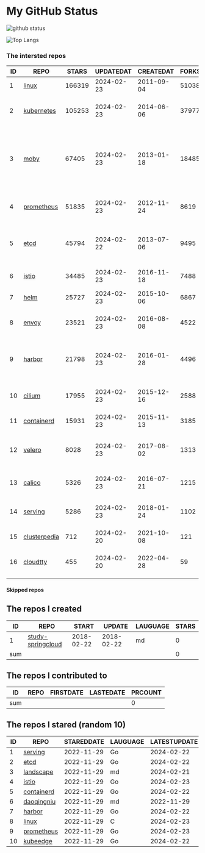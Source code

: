 # My GitHub Status

<img src="https://github-readme-stats-1.yihong0618.vercel.app/api?username=daoqingniu&show_icons=true&&&hide_title=true&count_private=true" alt="github status" />

![Top Langs](https://github-readme-stats-1.yihong0618.vercel.app/api/top-langs/?username=daoqingniu&layout=compact)

<!--START_SECTION:github_repos-->
### The intersted repos
| ID |                              REPO                               | STARS  | UPDATEDAT  | CREATEDAT  | FORKSCOUNT |                                                DESCRIPTIONS                                                |
|----|-----------------------------------------------------------------|--------|------------|------------|------------|------------------------------------------------------------------------------------------------------------|
|  1 | [linux](https://github.com/torvalds/linux)                      | 166319 | 2024-02-23 | 2011-09-04 |      51038 | Linux kernel source tree                                                                                   |
|  2 | [kubernetes](https://github.com/kubernetes/kubernetes)          | 105253 | 2024-02-23 | 2014-06-06 |      37977 | Production-Grade Container Scheduling and Management                                                       |
|  3 | [moby](https://github.com/moby/moby)                            |  67405 | 2024-02-23 | 2013-01-18 |      18485 | The Moby Project - a collaborative project for the container ecosystem to assemble container-based systems |
|  4 | [prometheus](https://github.com/prometheus/prometheus)          |  51835 | 2024-02-23 | 2012-11-24 |       8619 | The Prometheus monitoring system and time series database.                                                 |
|  5 | [etcd](https://github.com/etcd-io/etcd)                         |  45794 | 2024-02-22 | 2013-07-06 |       9495 | Distributed reliable key-value store for the most critical data of a distributed system                    |
|  6 | [istio](https://github.com/istio/istio)                         |  34485 | 2024-02-23 | 2016-11-18 |       7488 | Connect, secure, control, and observe services.                                                            |
|  7 | [helm](https://github.com/helm/helm)                            |  25727 | 2024-02-23 | 2015-10-06 |       6867 | The Kubernetes Package Manager                                                                             |
|  8 | [envoy](https://github.com/envoyproxy/envoy)                    |  23521 | 2024-02-23 | 2016-08-08 |       4522 | Cloud-native high-performance edge/middle/service proxy                                                    |
|  9 | [harbor](https://github.com/goharbor/harbor)                    |  21798 | 2024-02-23 | 2016-01-28 |       4496 | An open source trusted cloud native registry project that stores, signs, and scans content.                |
| 10 | [cilium](https://github.com/cilium/cilium)                      |  17955 | 2024-02-23 | 2015-12-16 |       2588 | eBPF-based Networking, Security, and Observability                                                         |
| 11 | [containerd](https://github.com/containerd/containerd)          |  15931 | 2024-02-23 | 2015-11-13 |       3185 | An open and reliable container runtime                                                                     |
| 12 | [velero](https://github.com/vmware-tanzu/velero)                |   8028 | 2024-02-23 | 2017-08-02 |       1313 | Backup and migrate Kubernetes applications and their persistent volumes                                    |
| 13 | [calico](https://github.com/projectcalico/calico)               |   5326 | 2024-02-23 | 2016-07-21 |       1215 | Cloud native networking and network security                                                               |
| 14 | [serving](https://github.com/knative/serving)                   |   5286 | 2024-02-23 | 2018-01-24 |       1102 | Kubernetes-based, scale-to-zero, request-driven compute                                                    |
| 15 | [clusterpedia](https://github.com/clusterpedia-io/clusterpedia) |    712 | 2024-02-20 | 2021-10-08 |        121 | The Encyclopedia of Kubernetes clusters                                                                    |
| 16 | [cloudtty](https://github.com/cloudtty/cloudtty)                |    455 | 2024-02-20 | 2022-04-28 |         59 | A Friendly Kubernetes CloudShell (Web Terminal) !                                                          |



#### Skipped repos
<!--END_SECTION:github_repos-->

<!--START_SECTION:my_github-->
## The repos I created
| ID  |                                 REPO                                 |   START    |   UPDATE   | LAUGUAGE | STARS |
|-----|----------------------------------------------------------------------|------------|------------|----------|-------|
|   1 | [study-springcloud](https://github.com/daoqingniu/study-springcloud) | 2018-02-22 | 2018-02-22 | md       |     0 |
| sum |                                                                      |            |            |          |     0 |

## The repos I contributed to
| ID  | REPO | FIRSTDATE | LASTEDATE | PRCOUNT |
|-----|------|-----------|-----------|---------|
| sum |      |           |           |       0 |

## The repos I stared (random 10)
| ID |                          REPO                          | STAREDDATE | LAUGUAGE | LATESTUPDATE |
|----|--------------------------------------------------------|------------|----------|--------------|
|  1 | [serving](https://github.com/knative/serving)          | 2022-11-29 | Go       | 2024-02-22   |
|  2 | [etcd](https://github.com/etcd-io/etcd)                | 2022-11-29 | Go       | 2024-02-22   |
|  3 | [landscape](https://github.com/cncf/landscape)         | 2022-11-29 | md       | 2024-02-21   |
|  4 | [istio](https://github.com/istio/istio)                | 2022-11-29 | Go       | 2024-02-23   |
|  5 | [containerd](https://github.com/containerd/containerd) | 2022-11-29 | Go       | 2024-02-22   |
|  6 | [daoqingniu](https://github.com/daoqingniu/daoqingniu) | 2022-11-29 | md       | 2022-11-29   |
|  7 | [harbor](https://github.com/goharbor/harbor)           | 2022-11-29 | Go       | 2024-02-22   |
|  8 | [linux](https://github.com/torvalds/linux)             | 2022-11-29 | C        | 2024-02-23   |
|  9 | [prometheus](https://github.com/prometheus/prometheus) | 2022-11-29 | Go       | 2024-02-23   |
| 10 | [kubeedge](https://github.com/kubeedge/kubeedge)       | 2022-11-29 | Go       | 2024-02-22   |

<!--END_SECTION:my_github-->
